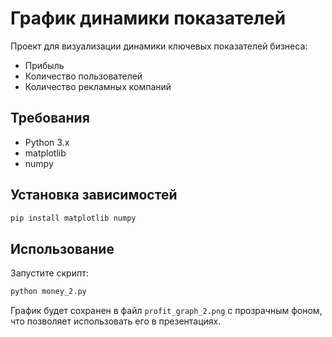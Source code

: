 # График динамики показателей

Проект для визуализации динамики ключевых показателей бизнеса:

- Прибыль
- Количество пользователей
- Количество рекламных компаний

## Требования

- Python 3.x
- matplotlib
- numpy

## Установка зависимостей

```bash
pip install matplotlib numpy
```

## Использование

Запустите скрипт:

```bash
python money_2.py
```

График будет сохранен в файл `profit_graph_2.png` с прозрачным фоном, что позволяет использовать его в презентациях.
